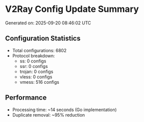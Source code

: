 # V2Ray Config Update Summary
Generated on: 2025-09-20 08:46:02 UTC

## Configuration Statistics
- Total configurations: 6802
- Protocol breakdown:
  - ss: 0 configs
  - ssr: 0 configs
  - trojan: 0 configs
  - vless: 0 configs
  - vmess: 516 configs

## Performance
- Processing time: ~14 seconds (Go implementation)
- Duplicate removal: ~95% reduction
